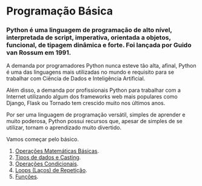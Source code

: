 # Programação Básica

### Python é uma linguagem de programação de alto nível, interpretada de script, imperativa, orientada a objetos, funcional, de tipagem dinâmica e forte. Foi lançada por Guido van Rossum em 1991.

A demanda por programadores Python nunca esteve tão alta, afinal, Python é uma das linguagens mais utilizadas no mundo e requisito para se trabalhar com Ciência de Dados e Inteligência Artificial.

Além disso, a demanda por profissionais Python para trabalhar com a Internet utilizando algum dos frameworks web mais populares como Django, Flask ou Tornado tem crescido muito nos últimos anos.

Por ser uma linguagem de programação versátil, simples de aprender e muito poderosa, Python possui recursos que, apesar de simples de se utilizar, tornam o aprendizado muito divertido.

Vamos começar pelo básico.

1. [Operações Matemáticas Básicas](https://colab.research.google.com/drive/1yhEo9lK02oJUBL-exeJfvDlW7vn6Epi7?usp=sharing).
2. [Tipos de dados e Casting](https://colab.research.google.com/drive/1n-7grrZbofrsb-EvdGywb_XD1kRSUyoO?usp=sharing).
3. [Operações Condicionais](https://colab.research.google.com/drive/12k_5bb87vPFPXoioYtr-EDS6yv1zpGzh?usp=sharing).
4. [Loops (Laços) de Repetição](https://colab.research.google.com/drive/1SIirjRPJdqpShi6LWjgUPKqkpuKWSUAH?usp=sharing).
5. [Funções](https://colab.research.google.com/drive/11jUwQYiKfHC_vfZyjsWFETBtmDPcQ8Dw?usp=sharing).
